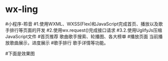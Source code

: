 # wx-ling
#小程序-聆音
#1.使用WXML、WXSS(Flex)和JavaScript完成首页、播放以及歌手排行等页面的开发
#2.使用wx.request()完成接口请求
#3.2.使用UglifyJs压缩JavaScript文件
#首页推荐
歌曲歌手搜索、轮播图、各大榜单
#播放页面
当前播放歌曲展示，进度展示
#歌手排行
歌手详情等功能。

#下面是效果图


